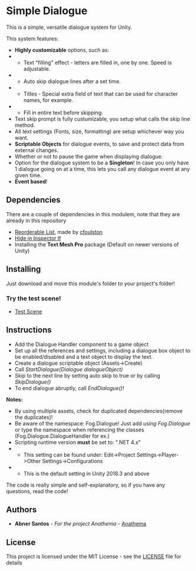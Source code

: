 # Simple Dialogue

This is a simple, versatile dialogue system for Unity.

This system features:
* **Highly customizable** options, such as:
* * Text "filling" effect - letters are filled in, one by one. Speed is adjustable.
* * Auto skip dialogue lines after a set time.
* * Titles - Special extra field of text that can be used for character names, for example.
* * Fill in entire text before skipping.
* Text skip prompt is fully custumizable, you setup what calls the skip line method.
* All text settings (Fonts, size, formatting) are setup whichever way you want.
* **Scriptable Objects** for dialogue events, to save and protect data from external changes.
* Whether or not to pause the game when displaying dialogue.
* Option for the dialogue system to be a **Singleton**! In case you only have 1 dialogue going on at a time, this lets you call any dialogue event at any given time.
* **Event based**!

## Dependencies

There are a couple of dependencies in this modulem, note that they are already in this repository
* [Reorderable List](https://github.com/cfoulston/Unity-Reorderable-List), made by [cfoulston](https://github.com/cfoulston)
* [Hide in Inspector If](https://github.com/FellowshipOfTheGame/Hide-In-Inspector-If)
* Installing the **Text Mesh Pro** package (Default on newer versions of Unity)

## Installing

Just download and move this module's folder to your project's folder!


### Try the test scene!
* [Test Scene](https://github.com/FellowshipOfTheGame/Simple-Dialogue-Test)

## Instructions

* Add the Dialogue Handler component to a game object
* Set up all the references and settings, including a dialogue box object to be enabled/disabled and a text object to display the text.
* Create a dialogue scriptable object (Assets->Create)
* Call *StartDialogue(Dialogue dialogueObject)*
* Skip to the next line by setting auto skip to true or by calling *SkipDialogue()*
* To end dialogue abruptly, call *EndDialogue()*!

**Notes:**
* By using multiple assets, check for duplicated dependencies(remove the duplicates)!
* Be aware of the namespace: Fog.Dialogue! Just add _using Fog.Dialogue_ or type the namespace when referencing the classes (Fog.Dialogue.DialogueHandler for ex.)
* Scripting runtime version **must** be set to: ".NET 4.x"
*  * This setting can be found under: Edit->Project Settings->Player->Other Settings->Configurations
*  * This is the default setting in Unity 2018.3 and above

The code is really simple and self-explanatory, so if you have any questions, read the code!

## Authors

* **Abner Santos** - *For the project Anathema* - [Anathema](https://github.com/FellowshipOfTheGame/anathema)

## License

This project is licensed under the MIT License - see the [LICENSE](LICENSE) file for details
